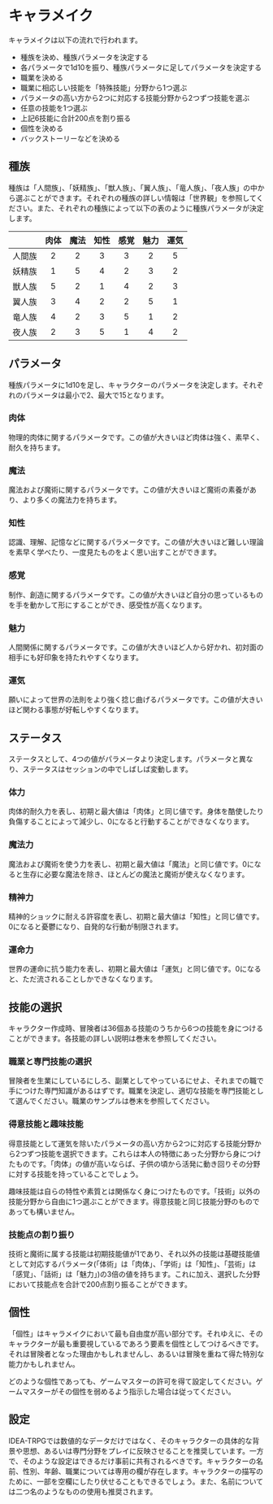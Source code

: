   
  
# キャラメイク  
  
キャラメイクは以下の流れで行われます。  
  
- 種族を決め、種族パラメータを決定する  
- 各パラメータで1d10を振り、種族パラメータに足してパラメータを決定する  
- 職業を決める  
- 職業に相応しい技能を「特殊技能」分野から1つ選ぶ  
- パラメータの高い方から2つに対応する技能分野から2つずつ技能を選ぶ  
- 任意の技能を1つ選ぶ  
- 上記6技能に合計200点を割り振る  
- 個性を決める  
- バックストーリーなどを決める  
  
## 種族  
  
種族は「人間族」、「妖精族」、「獣人族」、「翼人族」、「竜人族」、「夜人族」の中から選ぶことができます。それぞれの種族の詳しい情報は「世界観」を参照してください。また、それぞれの種族によって以下の表のように種族パラメータが決定します。  
  
  
| | 肉体 | 魔法 | 知性 | 感覚 | 魅力 | 運気 |  
|:---:|:---:|:---:|:---:|:---:|:---:|:---:|  
| 人間族 | 2 | 2 | 3 | 3 | 2 | 5 |  
| 妖精族 | 1 | 5 | 4 | 2 | 3 | 2 |  
| 獣人族 | 5 | 2 | 1 | 4 | 2 | 3 |  
| 翼人族 | 3 | 4 | 2 | 2 | 5 | 1 |  
| 竜人族 | 4 | 2 | 3 | 5 | 1 | 2 |  
| 夜人族 | 2 | 3 | 5 | 1 | 4 | 2 |  
  
## パラメータ  
  
種族パラメータに1d10を足し、キャラクターのパラメータを決定します。それぞれのパラメータは最小で2、最大で15となります。  
  
### 肉体  
  
物理的肉体に関するパラメータです。この値が大きいほど肉体は強く、素早く、耐久を持ちます。  
  
### 魔法  
  
魔法および魔術に関するパラメータです。この値が大きいほど魔術の素養があり、より多くの魔法力を持ちます。  
  
### 知性  
  
認識、理解、記憶などに関するパラメータです。この値が大きいほど難しい理論を素早く学べたり、一度見たものをよく思い出すことができます。  
  
### 感覚  
  
制作、創造に関するパラメータです。この値が大きいほど自分の思っているものを手を動かして形にすることができ、感受性が高くなります。  
  
### 魅力  
  
人間関係に関するパラメータです。この値が大きいほど人から好かれ、初対面の相手にも好印象を持たれやすくなります。  
  
### 運気  
  
願いによって世界の法則をより強く捻じ曲げるパラメータです。この値が大きいほど関わる事態が好転しやすくなります。  
  
## ステータス  
  
ステータスとして、4つの値がパラメータより決定します。パラメータと異なり、ステータスはセッションの中でしばしば変動します。  
  
### 体力  
  
肉体的耐久力を表し、初期と最大値は「肉体」と同じ値です。身体を酷使したり負傷することによって減少し、0になると行動することができなくなります。  
  
### 魔法力  
  
魔法および魔術を使う力を表し、初期と最大値は「魔法」と同じ値です。0になると生存に必要な魔法を除き、ほとんどの魔法と魔術が使えなくなります。  
  
### 精神力  
  
精神的ショックに耐える許容度を表し、初期と最大値は「知性」と同じ値です。0になると憂鬱になり、自発的な行動が制限されます。  
  
### 運命力  
  
世界の運命に抗う能力を表し、初期と最大値は「運気」と同じ値です。0になると、ただ流されることしかできなくなります。  
  
## 技能の選択  
  
キャラクター作成時、冒険者は36個ある技能のうちから6つの技能を身につけることができます。各技能の詳しい説明は巻末を参照してください。  
  
### 職業と専門技能の選択  
  
冒険者を生業にしているにしろ、副業としてやっているにせよ、それまでの職で手につけた専門知識があるはずです。職業を決定し、適切な技能を専門技能として選んでください。職業のサンプルは巻末を参照してください。  
  
### 得意技能と趣味技能  
  
得意技能として運気を除いたパラメータの高い方から2つに対応する技能分野から2つずつ技能を選択できます。これらは本人の特徴にあった分野から身につけたものです。「肉体」の値が高いならば、子供の頃から活発に動き回りその分野に対する技能を持っていることでしょう。  
  
趣味技能は自らの特性や素質とは関係なく身につけたものです。「技術」以外の技能分野から自由に1つ選ぶことができます。得意技能と同じ技能分野のものであっても構いません。  
  
### 技能点の割り振り  
  
技術と魔術に属する技能は初期技能値が1であり、それ以外の技能は基礎技能値として対応するパラメータ(「体術」は「肉体」、「学術」は「知性」、「芸術」は「感覚」、「話術」は「魅力」)の3倍の値を持ちます。これに加え、選択した分野において技能点を合計で200点割り振ることができます。  
  
## 個性  
  
「個性」はキャラメイクにおいて最も自由度が高い部分です。それゆえに、そのキャラクターが最も重要視しているであろう要素を個性としてつけるべきです。それは冒険者となった理由かもしれませんし、あるいは冒険を重ねて得た特別な能力かもしれません。  
  
どのような個性であっても、ゲームマスターの許可を得て設定してください。ゲームマスターがその個性を弱めるよう指示した場合は従ってください。  
  
## 設定  
  
IDEA-TRPGでは数値的なデータだけではなく、そのキャラクターの具体的な背景や思想、あるいは専門分野をプレイに反映させることを推奨しています。一方で、そのような設定はできるだけ事前に共有されるべきです。キャラクターの名前、性別、年齢、職業については専用の欄が存在します。キャラクターの描写のために、一部を空欄にしたり伏せることもできるでしょう。また、名前については二つ名のようなものの使用も推奨されます。  
  
